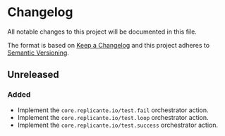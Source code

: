 <!-- markdownlint-disable MD024 -->
# Changelog

All notable changes to this project will be documented in this file.

The format is based on [Keep a Changelog](http://keepachangelog.com/en/1.0.0/)
and this project adheres to [Semantic Versioning](http://semver.org/spec/v2.0.0.html).

## Unreleased

### Added

- Implement the `core.replicante.io/test.fail` orchestrator action.
- Implement the `core.replicante.io/test.loop` orchestrator action.
- Implement the `core.replicante.io/test.success` orchestrator action.
